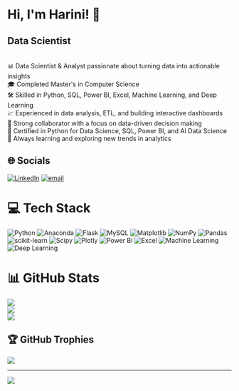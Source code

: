 # Hi, I'm Harini! 👋
## Data Scientist
<br>📊 Data Scientist & Analyst passionate about turning data into actionable insights<br>🎓 Completed Master's in Computer Science<br>🛠️ Skilled in Python, SQL, Power BI, Excel, Machine Learning, and Deep Learning<br>📈 Experienced in data analysis, ETL, and building interactive dashboards<br>🤝 Strong collaborator with a focus on data-driven decision making<br>🏅 Certified in Python for Data Science, SQL, Power BI, and AI Data Science<br>🌱 Always learning and exploring new trends in analytics


## 🌐 Socials
[![LinkedIn](https://img.shields.io/badge/LinkedIn-%230077B5.svg?logo=linkedin&logoColor=white)](https://linkedin.com/in/https://www.linkedin.com/in/harini-muthaiah-harinimuthaiah27) [![email](https://img.shields.io/badge/Email-D14836?logo=gmail&logoColor=white)](mailto:harinikavi27@gmail.com) 

# 💻 Tech Stack
![Python](https://img.shields.io/badge/python-3670A0?style=for-the-badge&logo=python&logoColor=ffdd54) ![Anaconda](https://img.shields.io/badge/Anaconda-%2344A833.svg?style=for-the-badge&logo=anaconda&logoColor=white) ![Flask](https://img.shields.io/badge/flask-%23000.svg?style=for-the-badge&logo=flask&logoColor=white) ![MySQL](https://img.shields.io/badge/mysql-4479A1.svg?style=for-the-badge&logo=mysql&logoColor=white) ![Matplotlib](https://img.shields.io/badge/Matplotlib-F2C811?style=for-the-badge&logo=Matplotlib&logoColor=black) ![NumPy](https://img.shields.io/badge/numpy-%23013243.svg?style=for-the-badge&logo=numpy&logoColor=white) ![Pandas](https://img.shields.io/badge/pandas-%23150458.svg?style=for-the-badge&logo=pandas&logoColor=white) ![scikit-learn](https://img.shields.io/badge/scikit--learn-%23F7931E.svg?style=for-the-badge&logo=scikit-learn&logoColor=white) ![Scipy](https://img.shields.io/badge/SciPy-%230C55A5.svg?style=for-the-badge&logo=scipy&logoColor=%white) ![Plotly](https://img.shields.io/badge/Plotly-%233F4F75.svg?style=for-the-badge&logo=plotly&logoColor=white) ![Power Bi](https://img.shields.io/badge/power_bi-F2C811?style=for-the-badge&logo=powerbi&logoColor=black) ![Excel](https://img.shields.io/badge/Excel-217346?style=for-the-badge&logo=microsoft-excel&logoColor=white)
![Machine Learning](https://img.shields.io/badge/Machine%20Learning-FF6F00?style=for-the-badge&logo=google&logoColor=white)
![Deep Learning](https://img.shields.io/badge/Deep%20Learning-0A192F?style=for-the-badge&logo=tensorflow&logoColor=white)

# 📊 GitHub Stats
![](https://github-readme-stats.vercel.app/api?username=harini275&theme=light&hide_border=false&include_all_commits=false&count_private=false)<br/>
![](https://nirzak-streak-stats.vercel.app/?user=harini275&theme=light&hide_border=false)<br/>
![](https://github-readme-stats.vercel.app/api/top-langs/?username=harini275&theme=light&hide_border=false&include_all_commits=false&count_private=false&layout=compact)

## 🏆 GitHub Trophies
![](https://github-profile-trophy.vercel.app/?username=harini275&theme=gruvbox-light&no-frame=false&no-bg=true&margin-w=4&exclude=joined)

---
[![](https://visitcount.itsvg.in/api?id=harini275&icon=0&color=0)](https://visitcount.itsvg.in)

<!-- Proudly created with GPRM ( https://gprm.itsvg.in ) -->
